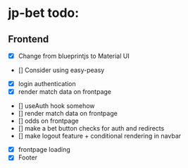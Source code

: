 # jp-bet todo:

## Frontend

-   [x] Change from blueprintjs to Material UI
-   [] Consider using easy-peasy
-   [x] login authentication
-   [x] render match data on frontpage
-   [] useAuth hook somehow
-   [] render match data on frontpage
-   [] odds on frontpage
-   [] make a bet button checks for auth and redirects
-   [] make logout feature + conditional rendering in navbar
-   [x] frontpage loading
-   [x] Footer
